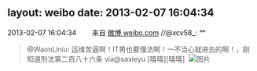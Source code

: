 layout: weibo
date: 2013-02-07 16:04:34
---
2013-02-07 16:04:34  &nbsp;&nbsp;&nbsp;&nbsp;&nbsp;&nbsp; 来自 <a href="http://weibo.com/" rel="nofollow">微博 weibo.com</a>
//@xcv58_: 艹
>  @WaonLiniu: 运维苦逼啊！IT男也要懂法啊！一不当心就进去的啊！，刚知道刑法第二百八十六条 via@saxieyu [嘻嘻][嘻嘻] ​​​
>  ![图片](https://ww1.sinaimg.cn/large/70e9e90dgw1e1jmzoezlej.jpg)
